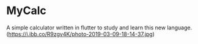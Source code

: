 # MyCalc

A simple calculator written in flutter to study and learn this new language.
(https://i.ibb.co/R9zgv4K/photo-2019-03-09-18-14-37.jpg)
